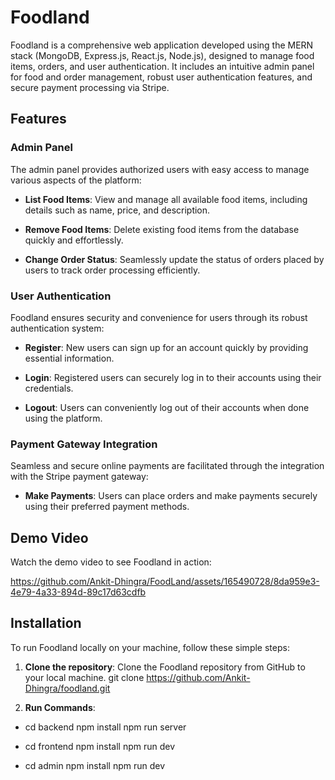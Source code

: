 # Foodland

Foodland is a comprehensive web application developed using the MERN stack (MongoDB, Express.js, React.js, Node.js), designed to manage food items, orders, and user authentication. It includes an intuitive admin panel for food and order management, robust user authentication features, and secure payment processing via Stripe.

## Features

### Admin Panel

The admin panel provides authorized users with easy access to manage various aspects of the platform:

- **List Food Items**: View and manage all available food items, including details such as name, price, and description.

- **Remove Food Items**: Delete existing food items from the database quickly and effortlessly.

- **Change Order Status**: Seamlessly update the status of orders placed by users to track order processing efficiently.

### User Authentication

Foodland ensures security and convenience for users through its robust authentication system:

- **Register**: New users can sign up for an account quickly by providing essential information.

- **Login**: Registered users can securely log in to their accounts using their credentials.

- **Logout**: Users can conveniently log out of their accounts when done using the platform.

### Payment Gateway Integration

Seamless and secure online payments are facilitated through the integration with the Stripe payment gateway:

- **Make Payments**: Users can place orders and make payments securely using their preferred payment methods.

## Demo Video

Watch the demo video to see Foodland in action:

https://github.com/Ankit-Dhingra/FoodLand/assets/165490728/8da959e3-4e79-4a33-894d-89c17d63cdfb

## Installation

To run Foodland locally on your machine, follow these simple steps:

1. **Clone the repository**: Clone the Foodland repository from GitHub to your local machine.
 git clone https://github.com/Ankit-Dhingra/foodland.git

2. **Run Commands**:

- cd backend
  npm install
  npm run server

- cd frontend
  npm install
  npm run dev

- cd admin
  npm install
  npm run dev

